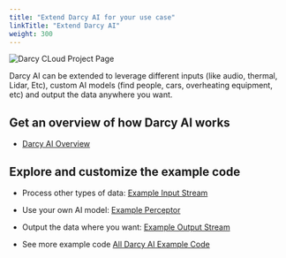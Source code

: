 ```yaml
---
title: "Extend Darcy AI for your use case"
linkTitle: "Extend Darcy AI"
weight: 300
---
```


![Darcy CLoud Project Page](/images/guides/extend-hero.jpg)

Darcy AI can be extended to leverage different inputs (like audio, thermal, Lidar, Etc), custom AI models (find people, cars, overheating equipment, etc) and output the data anywhere you want.

## Get an overview of how Darcy AI works

- [Darcy AI Overview](/docs/ai/)

## Explore and customize the example code

- Process other types of data: [Example Input Stream](https://github.com/darcyai/darcyai/blob/main/src/examples/sample_input_stream.py)

- Use your own AI model: [Example Perceptor](https://github.com/darcyai/darcyai/blob/main/src/examples/perceptors/basic_perceptor/perceptor.py)

- Output the data where you want: [Example Output Stream](https://github.com/darcyai/darcyai/blob/main/src/examples/output_streams/s3_output_stream.py)

- See more example code [All Darcy AI Example Code](https://github.com/darcyai/darcyai/tree/main/src/examples)